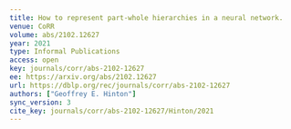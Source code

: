 ```yaml
---
title: How to represent part-whole hierarchies in a neural network.
venue: CoRR
volume: abs/2102.12627
year: 2021
type: Informal Publications
access: open
key: journals/corr/abs-2102-12627
ee: https://arxiv.org/abs/2102.12627
url: https://dblp.org/rec/journals/corr/abs-2102-12627
authors: ["Geoffrey E. Hinton"]
sync_version: 3
cite_key: journals/corr/abs-2102-12627/Hinton/2021
---
```

